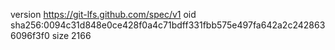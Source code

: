 version https://git-lfs.github.com/spec/v1
oid sha256:0094c31d848e0ce428f0a4c71bdff331fbb575e497fa642a2c2428636096f3f0
size 2166
